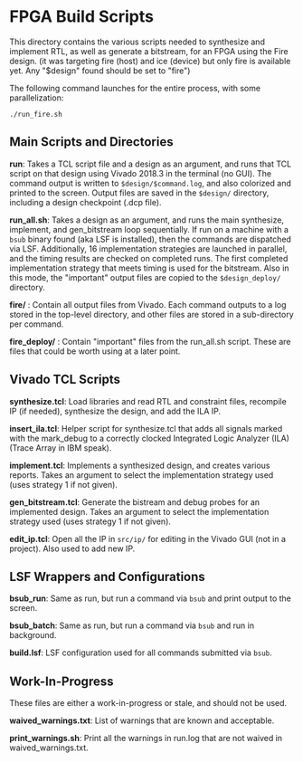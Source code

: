 # FPGA Build Scripts

This directory contains the various scripts needed to synthesize and
implement RTL, as well as generate a bitstream, for an FPGA using the
Fire design. (it was targeting fire (host) and ice (device) but
only fire is available yet. Any "$design" found should be set to "fire")

The following command launches for the entire process, with some parallelization:

```
./run_fire.sh
```

## Main Scripts and Directories

__run__: Takes a TCL script file and a design as an argument, and runs
that TCL script on that design using Vivado 2018.3 in the terminal (no
GUI). The command output is written to `$design/$command.log`, and
also colorized and printed to the screen. Output files are saved in
the `$design/` directory, including a design checkpoint (.dcp file).

__run_all.sh__: Takes a design as an argument, and runs the main
synthesize, implement, and gen_bitstream loop sequentially. If run on
a machine with a `bsub` binary found (aka LSF is installed), then the
commands are dispatched via LSF. Additionally, 16 implementation
strategies are launched in parallel, and the timing results are
checked on completed runs. The first completed implementation strategy
that meets timing is used for the bitstream. Also in this mode, the
"important" output files are copied to the `$design_deploy/` directory.

__fire/__ : Contain all output files from Vivado. Each
command outputs to a log stored in the top-level directory, and other
files are stored in a sub-directory per command.

__fire_deploy/__ : Contain "important" files from
the run_all.sh script. These are files that could be worth using at a
later point.

## Vivado TCL Scripts

__synthesize.tcl__: Load libraries and read RTL and constraint files,
recompile IP (if needed), synthesize the design, and add the ILA IP.

__insert_ila.tcl__: Helper script for synthesize.tcl that adds all
signals marked with the mark_debug to a correctly clocked Integrated
Logic Analyzer (ILA) (Trace Array in IBM speak).

__implement.tcl__: Implements a synthesized design, and creates
various reports. Takes an argument to select the implementation
strategy used (uses strategy 1 if not given).

__gen_bitstream.tcl__: Generate the bistream and debug probes for an
implemented design. Takes an argument to select the implementation
strategy used (uses strategy 1 if not given).

__edit_ip.tcl__: Open all the IP in `src/ip/` for editing in the Vivado
GUI (not in a project). Also used to add new IP.

## LSF Wrappers and Configurations

__bsub_run__: Same as run, but run a command via `bsub` and print
output to the screen.

__bsub_batch__: Same as run, but run a command via `bsub` and run in
background.

__build.lsf__: LSF configuration used for all commands submitted via `bsub`.

## Work-In-Progress

These files are either a work-in-progress or stale, and should not be
used.

__waived_warnings.txt__: List of warnings that are known and
acceptable.

__print_warnings.sh__: Print all the warnings in run.log that are not
waived in waived_warnings.txt.
